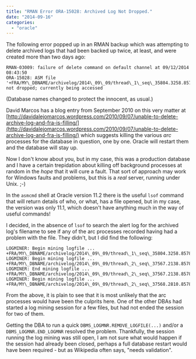 ```yaml
---
title: "RMAN Error ORA-15028: Archived Log Not Dropped."
date: "2014-09-16"
categories: 
  - "oracle"
---
```


The following error popped up in an RMAN backup which was attempting to delete archived logs that had been backed up twice, at least, and were created more than two days ago:

```text
RMAN-03009: failure of delete command on default channel at 09/12/2014 08:43:50
ORA-15028: ASM file '+FRA/MY\_DBNAME/archivelog/2014\_09\_09/thread\_1\_seq\_35804.3258.857840113' not dropped; currently being accessed
```

(Database names changed to protect the innocent, as usual.)

David Marcos has a blog entry from September 2010 on this very matter at [http://davidalejomarcos.wordpress.com/2010/09/07/unable-to-delete-archive-log-and-fra-is-filling/](http://davidalejomarcos.wordpress.com/2010/09/07/unable-to-delete-archive-log-and-fra-is-filling/) which suggests killing the various _arc_ processes for the database in question, one by one. Oracle will restart them and the database will stay up.

Now I don't know about you, but in my case, this was a production database and I have a certain trepidation about killing off background processes at random in the _hope_ that it will cure a fault. That sort of approach may work for Windows faults and problems, but this is a _real_ server, running under Unix. ;-)

In the `asmcmd` shell at Oracle version 11.2 there is the useful `lsof` command that will return details of who, or what, has a file opened, but in my case, the version was only 11.1, which doesn't have anything much in the way of useful commands!

I decided, in the absence of `lsof` to search the alert log for the archived log's filename to see if any of the arc processes recorded having had a problem with the file. They didn't, but I did find the following:

```text
LOGMINER: Begin mining logfile ... +FRA/MY\_DBNAME/archivelog/2014\_09\_09/thread\_1\_seq\_35804.3258.857840113
LOGMINER: Begin mining logfile ... +FRA/MY\_DBNAME/archivelog/2014\_09\_09/thread\_2\_seq\_37567.2138.857839917
LOGMINER: End mining logfile ... +FRA/MY\_DBNAME/archivelog/2014\_09\_09/thread\_2\_seq\_37567.2138.857839917
LOGMINER: Begin mining logfile ... +FRA/MY\_DBNAME/archivelog/2014\_09\_09/thread\_2\_seq\_37568.2810.857841217
```

From the above, it is plain to see that it is most unlikely that the arc processes would have been the culprits here. One of the other DBAs had started a log mining session for a few files, but had not ended the session for two of them.

Getting the DBA to run a quick `DBMS_LOGMNR.REMOVE_LOGFILE(...)` and/or a `DBMS_LOGMNR.END_LOGMNR` resolved the problem. Thankfully, the session running the log mining was still open, I am not sure what would happen if the session had already been closed, perhaps a full database restart would have been required - but as Wikipedia often says, "needs validation".

